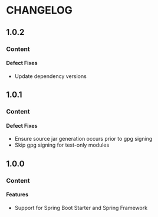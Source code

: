 # CHANGELOG

## 1.0.2

### Content

#### Defect Fixes

* Update dependency versions

## 1.0.1

### Content

#### Defect Fixes

* Ensure source jar generation occurs prior to gpg signing
* Skip gpg signing for test-only modules

## 1.0.0

### Content

#### Features

* Support for Spring Boot Starter and Spring Framework
